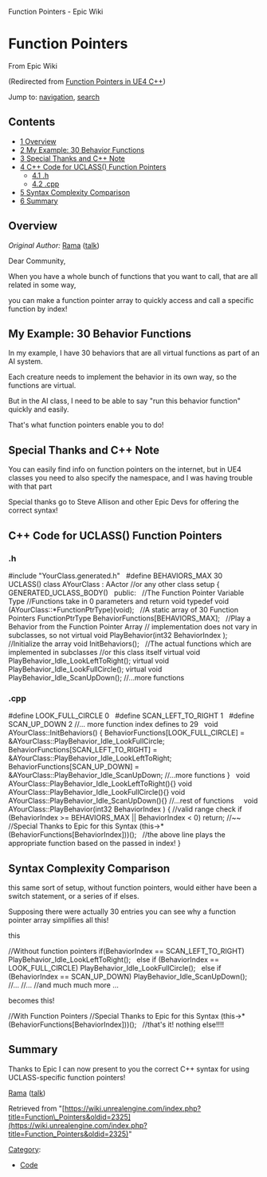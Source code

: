 Function Pointers - Epic Wiki               

Function Pointers
=================

From Epic Wiki

(Redirected from [Function Pointers in UE4 C++](/index.php?title=Function_Pointers_in_UE4_C%2B%2B&redirect=no "Function Pointers in UE4 C++"))

Jump to: [navigation](#mw-navigation), [search](#p-search)

Contents
--------

*   [1 Overview](#Overview)
*   [2 My Example: 30 Behavior Functions](#My_Example:_30_Behavior_Functions)
*   [3 Special Thanks and C++ Note](#Special_Thanks_and_C.2B.2B_Note)
*   [4 C++ Code for UCLASS() Function Pointers](#C.2B.2B_Code_for_UCLASS.28.29_Function_Pointers)
    *   [4.1 .h](#.h)
    *   [4.2 .cpp](#.cpp)
*   [5 Syntax Complexity Comparison](#Syntax_Complexity_Comparison)
*   [6 Summary](#Summary)

Overview
--------

_Original Author:_ [Rama](/User:Rama "User:Rama") ([talk](/User_talk:Rama "User talk:Rama"))

Dear Community,

When you have a whole bunch of functions that you want to call, that are all related in some way,

you can make a function pointer array to quickly access and call a specific function by index!

My Example: 30 Behavior Functions
---------------------------------

In my example, I have 30 behaviors that are all virtual functions as part of an AI system.

Each creature needs to implement the behavior in its own way, so the functions are virtual.

But in the AI class, I need to be able to say "run this behavior function" quickly and easily.

That's what function pointers enable you to do!

  

Special Thanks and C++ Note
---------------------------

You can easily find info on function pointers on the internet, but in UE4 classes you need to also specify the namespace, and I was having trouble with that part

Special thanks go to Steve Allison and other Epic Devs for offering the correct syntax!

  

C++ Code for UCLASS() Function Pointers
---------------------------------------

### .h

#include "YourClass.generated.h"
 
#define BEHAVIORS\_MAX 30
 
UCLASS()
class AYourClass : AActor //or any other class setup
{
	GENERATED\_UCLASS\_BODY()
 
public:
 
	//The Function Pointer Variable Type
	//Functions take in 0 parameters and return void
	typedef void (AYourClass::\*FunctionPtrType)(void);
 
	//A static array of 30 Function Pointers
	FunctionPtrType BehaviorFunctions\[BEHAVIORS\_MAX\];
 
	//Play a Behavior from the Function Pointer Array
	//	implementation does not vary in subclasses, so not virtual
	void PlayBehavior(int32 BehaviorIndex );
 
	//Initialize the array
	void InitBehaviors();
 
	//The actual functions which are implemented in subclasses
	//or this class itself
	virtual void PlayBehavior\_Idle\_LookLeftToRight();
	virtual void PlayBehavior\_Idle\_LookFullCircle();
	virtual void PlayBehavior\_Idle\_ScanUpDown();
	//...more functions

### .cpp

#define LOOK\_FULL\_CIRCLE 0
 
#define SCAN\_LEFT\_TO\_RIGHT 1
 
#define SCAN\_UP\_DOWN	  2
//... more function index defines to 29
 
void AYourClass::InitBehaviors()
{
	BehaviorFunctions\[LOOK\_FULL\_CIRCLE\] \= &AYourClass::PlayBehavior\_Idle\_LookFullCircle;
	BehaviorFunctions\[SCAN\_LEFT\_TO\_RIGHT\] \= &AYourClass::PlayBehavior\_Idle\_LookLeftToRight;
	BehaviorFunctions\[SCAN\_UP\_DOWN\] \= &AYourClass::PlayBehavior\_Idle\_ScanUpDown;
	//...more functions
}
 
void AYourClass::PlayBehavior\_Idle\_LookLeftToRight(){}
void AYourClass::PlayBehavior\_Idle\_LookFullCircle(){}
void AYourClass::PlayBehavior\_Idle\_ScanUpDown(){}
//...rest of functions
 
 
void AYourClass::PlayBehavior(int32 BehaviorIndex )
{
	//valid range check
	if (BehaviorIndex \>= BEHAVIORS\_MAX || BehaviorIndex < 0) return;
	//~~
 
	//Special Thanks to Epic for this Syntax
	(this\-\>\* (BehaviorFunctions\[BehaviorIndex\]))();
 
	//the above line plays the appropriate function based on the passed in index!
}

  

Syntax Complexity Comparison
----------------------------

this same sort of setup, without function pointers, would either have been a switch statement, or a series of if elses.

Supposing there were actually 30 entries you can see why a function pointer array simplifies all this!

this

//Without function pointers
if(BehaviorIndex \== SCAN\_LEFT\_TO\_RIGHT)
	PlayBehavior\_Idle\_LookLeftToRight();
 
else if (BehaviorIndex \== LOOK\_FULL\_CIRCLE)
	PlayBehavior\_Idle\_LookFullCircle();
 
else if (BehaviorIndex \== SCAN\_UP\_DOWN)
	PlayBehavior\_Idle\_ScanUpDown();
//...
//...
//and much much more ...

becomes this!

//With Function Pointers
//Special Thanks to Epic for this Syntax
(this\-\>\* (BehaviorFunctions\[BehaviorIndex\]))();
 
//that's it! nothing else!!!!

Summary
-------

Thanks to Epic I can now present to you the correct C++ syntax for using UCLASS-specific function pointers!

[Rama](/User:Rama "User:Rama") ([talk](/User_talk:Rama "User talk:Rama"))

Retrieved from "[https://wiki.unrealengine.com/index.php?title=Function\_Pointers&oldid=2325](https://wiki.unrealengine.com/index.php?title=Function_Pointers&oldid=2325)"

[Category](/Special:Categories "Special:Categories"):

*   [Code](/Category:Code "Category:Code")